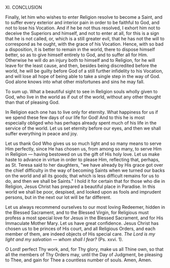 
XI\. CONCLUSION

Finally, let him who wishes to enter Religion resolve to become a Saint, and to suffer every exterior and interior pain in order to be faithful to God, and not to lose his Vocation. And if he be not thus resolved, I exhort him not to deceive the Superiors and himself, and not to enter at all, for this is a sign that he is not called, or, which is a still greater evil, that he has not the will to correspond as he ought, with the grace of his Vocation. Hence, with so bad a disposition, it is better to remain in the world, there to dispose himself better, so as to give himself entirely to God, and to suffer all for Him. Otherwise he will do an injury both to himself and to Religion, for he will leave for the least cause, and then, besides being discredited before the world, he will be guilty before God of a still further infidelity to his Vocation, and will lose all hope of being able to take a single step in the way of God. God alone knows into what other misfortunes and sins he may fall.

To sum up. What a beautiful sight to see in Religion souls wholly given to God, who live in the world as if out of the world, without any other thought than that of pleasing God.

In Religion each one has to live only for eternity. What happiness for us if we spend these few days of our life for God! And to this he is most especially obliged who has perhaps already spent much of his life in the service of the world. Let us set eternity before our eyes, and then we shall suffer everything in peace and joy.

Let us thank God Who gives us so much light and so many means to serve Him perfectly, since He has chosen us, from among so many, to serve Him in Religion — having bestowed on us the gift of His holy love. Let us make haste to advance in virtue in order to please Him, reflecting that, perhaps, as St. Teresa said to her daughters, \"we have already by His grace got over the chief difficulty in the way of becoming Saints when we turned our backs on the world and all its goods; that which is less difficult remains for us to do, and then we shall be Saints.\" I hold it for certain that for those who die in Religion, Jesus Christ has prepared a beautiful place in Paradise. In this world we shall be poor, despised, and looked upon as fools and imprudent persons, but in the next our lot will be far different.

Let us always recommend ourselves to our most loving Redeemer, hidden in the Blessed Sacrament, and to the Blessed Virgin, for Religious must profess a most special love for Jesus in the Blessed Sacrament, and for His Immaculate Mother Mary. Let us have great confidence. Jesus Christ has chosen us to be princes of His court, and all Religious Orders, and each member of them, are indeed objects of His special care. *The Lord is my light and my salvation — whom shall I fear?* (Ps. xxvi. 1).

O Lord! perfect Thy work, and, for Thy glory, make us all Thine own, so that all the members of Thy Orders may, until the Day of Judgment, be pleasing to Thee, and gain for Thee a countless number of souls. Amen, Amen.

